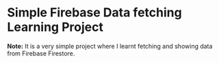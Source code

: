 # Simple Firebase Data fetching Learning Project

<b>Note:</b> It is a very simple project where I learnt fetching and showing data from Firebase Firestore. 
